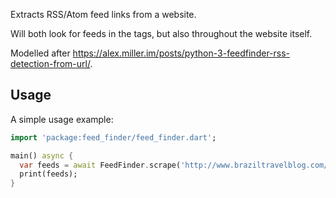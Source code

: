 Extracts RSS/Atom feed links from a website.

Will both look for feeds in the <link> tags, but also throughout the website itself.

Modelled after https://alex.miller.im/posts/python-3-feedfinder-rss-detection-from-url/.

## Usage

A simple usage example:

```dart
import 'package:feed_finder/feed_finder.dart';

main() async {
  var feeds = await FeedFinder.scrape('http://www.braziltravelblog.com/');
  print(feeds);
}
```

